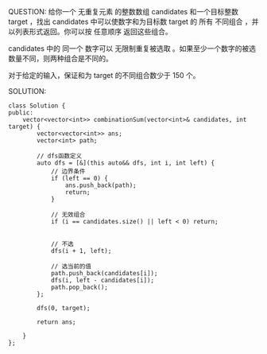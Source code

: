 QUESTION:
给你一个 无重复元素 的整数数组 candidates 和一个目标整数 target ，找出 candidates 中可以使数字和为目标数 target 的 所有 不同组合 ，并以列表形式返回。你可以按 任意顺序 返回这些组合。

candidates 中的 同一个 数字可以 无限制重复被选取 。如果至少一个数字的被选数量不同，则两种组合是不同的。 

对于给定的输入，保证和为 target 的不同组合数少于 150 个。


SOLUTION:
~~~
class Solution {
public:
    vector<vector<int>> combinationSum(vector<int>& candidates, int target) {
        vector<vector<int>> ans;
        vector<int> path;
        
        // dfs函数定义
        auto dfs = [&](this auto&& dfs, int i, int left) {
            // 边界条件
            if (left == 0) {
                ans.push_back(path);
                return;
            }

            // 无效组合
            if (i == candidates.size() || left < 0) return;


            // 不选
            dfs(i + 1, left);

            // 选当前的值
            path.push_back(candidates[i]);
            dfs(i, left - candidates[i]);
            path.pop_back();
        };

        dfs(0, target);

        return ans;

    }
};
~~~